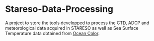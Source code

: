 # Stareso-Data-Processing

A project to store the tools developped to process the CTD, ADCP and meteorological data acquired in STARESO as well as Sea Surface Temperature data obtained from [Ocean Color](https://oceancolor.gsfc.nasa.gov/).
